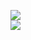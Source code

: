 [![](https://img.shields.io/badge/Made%20With-Github%20Spray-lightgrey.svg?style=for-the-badge&logo=github)](https://github.com/Annihil/github-spray#6374)  
[![](https://i.imgur.com/2DrTn0Z.gif)](https://github.com/Annihil/github-spray)